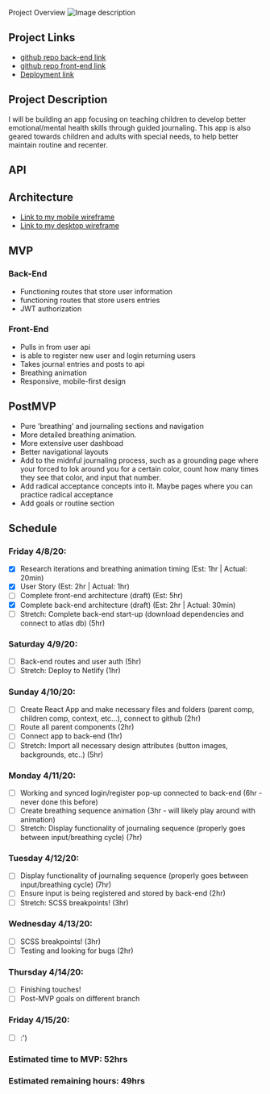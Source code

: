 Project Overview
![Image description](https://media.tenor.com/images/afdd108e2e6b46fd825a66e1b92dc87e/tenor.gif)

## Project Links

- [github repo back-end link](https://github.com/hbubley/journey-backend)
- [github repo front-end link]()
- [Deployment link]()

## Project Description

I will be building an app focusing on teaching children to develop better emotional/mental health skills through guided journaling. This app is also geared towards children and adults with special needs, to help better maintain routine and recenter. 

## API


## Architecture

- [Link to my mobile wireframe](https://drive.google.com/file/d/1Y2P1q25u4DTHMm1CuRJC1zz8dbBaoimk/view?usp=sharing)
- [Link to my desktop wireframe](https://drive.google.com/file/d/1PbbSaZvgkG0wHH_E9n2A5lCwcgpWHXBA/view?usp=sharing)

## MVP

### Back-End

- Functioning routes that store user information
- functioning routes that store users entries
- JWT authorization 

### Front-End

- Pulls in from user api
- is able to register new user and login returning users
- Takes journal entries and posts to api
- Breathing animation
- Responsive, mobile-first design

## PostMVP 

- Pure 'breathing' and journaling sections and navigation
- More detailed breathing animation. 
- More extensive user dashboad
- Better navigational layouts
- Add to the midnful journaling process, such as a grounding page where your forced to lok around you for a certain color, count how many times they see that color, and input that number. 
- Add radical acceptance concepts into it. Maybe pages where you can practice radical acceptance
- Add goals or routine section

## Schedule

### Friday 4/8/20:

- [x] Research iterations and breathing animation timing (Est: 1hr | Actual: 20min)
- [x] User Story (Est: 2hr | Actual: 1hr)
- [ ] Complete front-end architecture (draft) (Est: 5hr)
- [x] Complete back-end architecture (draft) (Est: 2hr | Actual: 30min)
- [ ] Stretch: Complete back-end start-up (download dependencies and connect to atlas db) (5hr)

### Saturday 4/9/20:

- [ ] Back-end routes and user auth (5hr)
- [ ] Stretch: Deploy to Netlify (1hr)

### Sunday 4/10/20:

- [ ] Create React App and make necessary files and folders (parent comp, children comp, context, etc...), connect to github (2hr)
- [ ] Route all parent components (2hr)
- [ ] Connect app to back-end (1hr)
- [ ] Stretch: Import all necessary design attributes (button images, backgrounds, etc..) (5hr)

### Monday 4/11/20:

- [ ] Working and synced login/register pop-up connected to back-end (6hr - never done this before)
- [ ] Create breathing sequence animation (3hr - will likely play around with animation)
- [ ] Stretch: Display functionality of journaling sequence (properly goes between input/breathing cycle) (7hr)

### Tuesday 4/12/20:

- [ ] Display functionality of journaling sequence (properly goes between input/breathing cycle) (7hr)
- [ ] Ensure input is being registered and stored by back-end (2hr)
- [ ] Stretch: SCSS breakpoints! (3hr)

### Wednesday 4/13/20:

- [ ] SCSS breakpoints! (3hr)
- [ ] Testing and looking for bugs (2hr)

### Thursday 4/14/20:

- [ ] Finishing touches! 
- [ ] Post-MVP goals on different branch

### Friday 4/15/20:

- [ ] :')


### Estimated time to MVP: 52hrs
### Estimated remaining hours: 49hrs